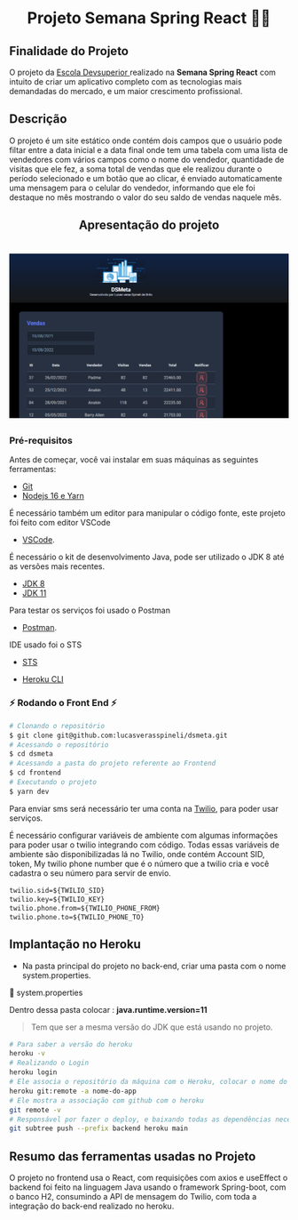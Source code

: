 <h1 align="center">Projeto Semana Spring React  🚀🚀</h1>

## Finalidade do Projeto 

O projeto da <a href ="https://devsuperior.com.br/evento-sds"> 
Escola Devsuperior </a> realizado na **Semana Spring React** com intuito de criar um aplicativo completo com as tecnologias mais demandadas do mercado, e um maior crescimento profissional.

## Descrição  
<p>
O projeto é um site estático onde contém dois campos que o usuário pode filtar entre a data inicial e a data final onde tem uma tabela com uma lista de vendedores com vários campos
como o nome do vendedor, quantidade de visitas que ele fez, a soma total de vendas que ele realizou durante o período selecionado e um botão que ao clicar, é enviado 
automaticamente uma mensagem para o celular do vendedor, informando que ele foi destaque no mês mostrando o valor do seu saldo de vendas naquele mês.
</p>

<h2><p align="center">Apresentação do projeto</p></h2>
</p>
<h1 align="center">
    <img alt="Readme" title="Readme" src="./projeto.gif">
</h1>

### Pré-requisitos

Antes de começar, você vai instalar em suas máquinas as seguintes ferramentas:
- [Git](https://git-scm.com) 
- [Nodejs 16 e Yarn](https://nodejs.org/en/)
 
É necessário também um editor para manipular o código fonte, este projeto foi feito com editor VSCode
- [VSCode](https://code.visualstudio.com/).

É necessário o kit de desenvolvimento Java, pode ser utilizado o JDK 8 até as versões mais recentes.
- [JDK 8](https://www.oracle.com/br/java/technologies/javase/javase8u211-later-archive-downloads.html)
- [JDK 11](https://www.oracle.com/br/java/technologies/javase/jdk11-archive-downloads.html)

Para testar os serviços foi usado o Postman
- [Postman](https://www.postman.com/).

IDE usado foi o STS
- [STS](https://spring.io/tools)

- [Heroku CLI](https://devcenter.heroku.com/articles/heroku-cli)

 ### ⚡ Rodando o Front End ⚡

```bash
# Clonando o repositório
$ git clone git@github.com:lucasverasspineli/dsmeta.git
# Acessando o repositório
$ cd dsmeta
# Acessando a pasta do projeto referente ao Frontend 
$ cd frontend
# Executando o projeto
$ yarn dev
```
Para enviar sms será necessário ter uma conta na [Twilio](https://www.twilio.com/pt-br/), para poder usar serviços. 

É necessário configurar variáveis de ambiente com algumas informações para poder usar o twilio integrando com código.
Todas essas variáveis de ambiente são disponibilizadas lá no Twilio, onde contém Account SID, token, My twilio phone number que é o número que a twilio cria e você cadastra o seu número para servir de envio.

```
twilio.sid=${TWILIO_SID}
twilio.key=${TWILIO_KEY}
twilio.phone.from=${TWILIO_PHONE_FROM}
twilio.phone.to=${TWILIO_PHONE_TO}
```

## Implantação no Heroku

- Na pasta principal do projeto no back-end, criar uma pasta com o nome system.properties.

📁 system.properties

Dentro dessa pasta colocar : **java.runtime.version=11**

> Tem que ser a mesma versão do JDK que está usando no projeto.

```bash
# Para saber a versão do heroku
heroku -v
# Realizando o Login
heroku login
# Ele associa o repositório da máquina com o Heroku, colocar o nome do seu app
heroku git:remote -a nome-do-app
# Ele mostra a associação com github com o heroku
git remote -v
# Responsável por fazer o deploy, e baixando todas as dependências necessárias
git subtree push --prefix backend heroku main
```

## Resumo das ferramentas usadas no Projeto

O projeto no frontend usa o React, com requisições com axios e useEffect o backend foi feito na linguagem Java usando o framework Spring-boot, com o banco H2, consumindo a API de mensagem do Twilio, com toda a integração do back-end realizado no heroku.
